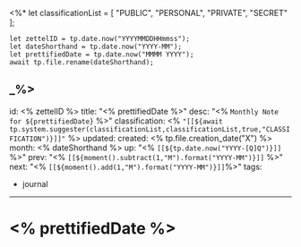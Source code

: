 <%*
	let classificationList = [
        "PUBLIC",
        "PERSONAL",
        "PRIVATE",
        "SECRET"
    ];
    
    let zettelID = tp.date.now("YYYYMMDDHHmmss");
	let dateShorthand = tp.date.now("YYYY-MM");
	let prettifiedDate = tp.date.now("MMMM YYYY");
	await tp.file.rename(dateShorthand);
_%>
---
id: <% zettelID %>
title: "<% prettifiedDate %>"
desc: "<% `Monthly Note for ${prettifiedDate}` %>"
classification: <% `"[[${await tp.system.suggester(classificationList,classificationList,true,"CLASSIFICATION")}]]"` %>
updated: 
created: <% tp.file.creation_date("X") %>
month: <% dateShorthand %>
up: "<% `[[${tp.date.now("YYYY-[Q]Q")}]]` %>"
prev: "<% `[[${moment().subtract(1,"M").format("YYYY-MM")}]]` %>"
next: "<% `[[${moment().add(1,"M").format("YYYY-MM")}]]`%>"
tags:
- journal
---

# <% prettifiedDate %>

